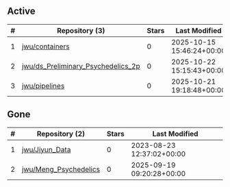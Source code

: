 ## Active
| # | Repository (3) | Stars | Last Modified |
| --- | --- | --- | --- |
| 1 | [jwu/containers](https://gin.g-node.org/jwu/containers) | 0 | 2025-10-15 15:46:24+00:00 |
| 2 | [jwu/ds_Preliminary_Psychedelics_2p](https://gin.g-node.org/jwu/ds_Preliminary_Psychedelics_2p) | 0 | 2025-10-22 15:15:43+00:00 |
| 3 | [jwu/pipelines](https://gin.g-node.org/jwu/pipelines) | 0 | 2025-10-21 19:18:48+00:00 |

## Gone
| # | Repository (2) | Stars | Last Modified |
| --- | --- | --- | --- |
| 1 | [jwu/Jiyun_Data](https://gin.g-node.org/jwu/Jiyun_Data) | 0 | 2023-08-23 12:37:02+00:00 |
| 2 | [jwu/Meng_Psychedelics](https://gin.g-node.org/jwu/Meng_Psychedelics) | 0 | 2025-09-19 09:20:28+00:00 |

